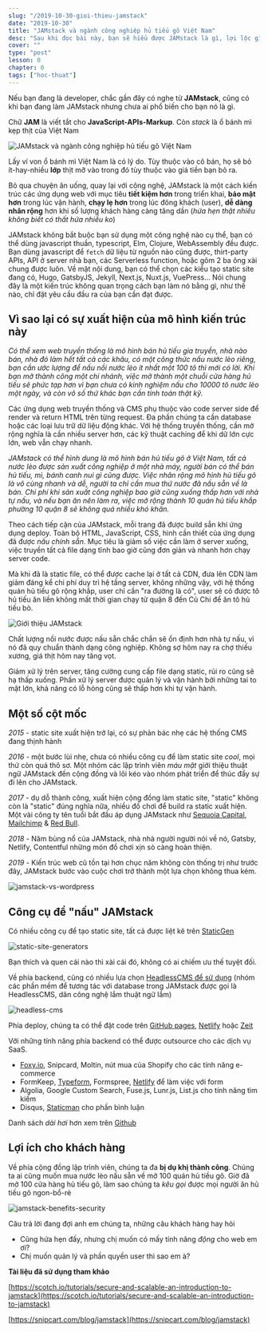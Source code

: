 ```yaml
---
slug: "/2019-10-30-gioi-thieu-jamstack"
date: "2019-10-30"
title: "JAMstack và ngành công nghiệp hủ tiếu gõ Việt Nam"
desc: "Sau khi đọc bài này, bạn sẽ hiểu được JAMstack là gì, lợi lộc gì, để hiện thức hóa JAMstack bạn cần nghiên cứu những công cụ gì"
cover: ""
type: "post"
lesson: 0
chapter: 0
tags: ["hoc-thuat"]
---
```


Nếu bạn đang là developer, chắc gần đây có nghe từ **JAMstack**, cũng có khi bạn đang làm JAMstack nhưng chưa ai phổ biến cho bạn nó là gì.

Chữ **JAM** là viết tắt cho **JavaScript-APIs-Markup**. Còn *stack* là ổ bánh mì kẹp thịt của Việt Nam

![JAMstack và ngành công nghiệp hủ tiếu gõ Việt Nam](https://monngonmoingay.com/wp-content/uploads/2015/08/9.banhmikepgakhia1.png)

Lấy ví von ổ bánh mì Việt Nam là có lý do. Tùy thuộc vào cô bán, họ sẽ bỏ ít-hay-nhiều **lớp** thịt mỡ vào trong đó tùy thuộc vào giá tiền bạn bỏ ra.

Bỏ qua chuyện ăn uống, quay lại với công nghệ, JAMstack là một cách kiến trúc các ứng dụng web với mục tiêu **tiết kiệm hơn**  trong triển khai, **bảo mật hơn**  trong lúc vận hành, **chạy lẹ hơn** trong lúc đông khách (user), **dễ dàng nhân rộng** hơn khi số lượng khách hàng càng tăng dần (*hứa hẹn thật nhiều không biết có thất hứa nhiều ko*)

JAMstack không bắt buộc bạn sử dụng một công nghệ nào cụ thể, bạn có thể dùng javascript thuần, typescript, Elm, Clojure, WebAssembly đều được. Bạn dùng javascript để `fetch` dữ liệu từ nguồn nào cũng được, thirt-party APIs, API ở server nhà bạn, các Serverless function, hoặc gôm 2 ba ông xài chung được luôn. Về mặt nội dung, bạn có thể chọn các kiểu tạo static site đang có, Hugo, GatsbyJS, Jekyll, Next.js, Nuxt.js, VuePress... Nói chung đây là một kiến trúc không quan trọng cách bạn làm nó bằng gì, như thế nào, chỉ đặt yêu cầu đầu ra của bạn cần đạt được.

## Vì sao lại có sự xuất hiện của mô hình kiến trúc này

*Có thể xem web truyền thống là mô hình bán hủ tiếu gia truyền, nhà nào bán, nhà đó làm hết tất cả các khâu, có một công thức nấu nước lèo riêng, bạn cần ước lượng để nấu nồi nước lèo ít nhất một 100 tô thì mới có lời. Khi bạn mở thành công một chi nhánh, việc mở thành một chuỗi cửa hàng hủ tiếu sẽ phức tạp hơn vì bạn chưa có kinh nghiệm nấu cho 10000 tô nước lèo một ngày, và còn vô số thứ khác bạn cần tính toán thật kỹ.*

Các ứng dụng web truyền thống và CMS phụ thuộc vào code server side để render và return HTML trên từng request. Đa phần chúng ta cần database hoặc các loại lưu trữ dữ liệu động khác. Với hệ thống truyền thống, cần mở rộng nghĩa là cần nhiều server hơn, các kỹ thuật caching để khi dữ lớn cực lớn, web vẫn chạy nhanh.

*JAMstack có thể hình dung là mô hình bán hủ tiếu gõ ở Việt Nam, tất cả nước lèo được sản xuất công nghiệp ở một nhà máy, người bán có thể bán hủ tiếu, mì, bánh canh nui gì cũng được. Việc nhân rộng mô hình hủ tiếu gõ là vô cùng nhanh và dễ, người ta chỉ cần mua thứ nước đã nấu sẵn về là bán. Chi phí khi sản xuất công nghiệp bao giờ cũng xuống thấp hơn với nhà tự nấu, và nếu bạn ăn nên làm ra, việc mở rộng thành 10 quán hủ tiếu khắp phường 10 quận 8 sẽ không quá nhiều khó khăn.*

Theo cách tiếp cận của JAMstack, mỗi trang đã được build sẵn khi ứng dụng deploy. Toàn bộ HTML, JavaScript, CSS, hình cần thiết của ứng dụng đã được *nấu chính sẵn*. Mục tiêu là giảm số việc cần làm ở server xuống, việc truyền tất cả file dạng tĩnh bao giờ cũng đơn giản và nhanh hơn chạy server code.

Mà khi đã là static file, có thể được cache lại ở tất cả CDN, đưa lên CDN làm giảm đáng kể chi phí duy trì hệ tầng server, không những vậy, với hệ thống quán hủ tiếu gõ rộng khắp, user chỉ cần "ra đường là có", user sẽ có được tô hủ tiếu ăn liền không mất thời gian chạy từ quận 8 đến Củ Chi để ăn tô hủ tiếu bò.

![Giới thiệu JAMstack](https://scotch-res.cloudinary.com/image/upload/dpr_1,w_800,q_auto:good,f_auto/v1566357555/zhjcksws2p1n5jaux32k.png)

Chất lượng nồi nước được nấu sẵn chắc chắn sẽ ổn định hơn nhà tự nấu, vì nó đã quy chuẩn thành dạng công nghiệp. Không sợ hôm nay ra chợ thiếu xương, giá thịt hôm nay tăng vọt.

Giảm xử lý trên server, tăng cường cung cấp file dạng static, rủi ro cũng sẽ hạ thấp xuống. Phần xử lý server được quản lý và vận hành bởi những tai to mặt lớn, khả năng có lỗ hỏng cũng sẽ thấp hơn khi tự vận hành.


## Một số cột mốc

*2015* - static site xuất hiện trở lại, có sự phản bác nhẹ các hệ thống CMS đang thịnh hành

*2016* - một bước lùi nhẹ, chưa có nhiều công cụ để làm static site *cool*, mọi thứ còn quá thô sơ. Một nhóm các lập trình viên *máu mặt* giới thiệu thuật ngữ JAMstack đến cộng đồng và lôi kéo vào nhóm phát triển để thúc đẩy sự đi lên cho JAMstack.

*2017* - dụ dỗ thành công, xuất hiện cộng đồng làm static site, "static" không còn là "static" đúng nghĩa nữa, nhiều đồ chơi để build ra static xuất hiện. Một vài công ty tên tuổi bắt đầu áp dụng JAMstack như [Sequoia Capital](https://www.sequoiacap.com/), [Mailchimp](https://mailchimp.com/) & [Red Bull](https://www.redbull.com/int-en/).

*2018* - Năm bùng nổ của JAMstack, nhà nhà người người nói về nó, Gatsby, Netlify, Contentful những món đồ chơi xịn sò càng hoàn thiện.

*2019* - Kiến trúc web cũ tồn tại hơn chục năm không còn thống trị như trước đây, JAMstack bước vào cuộc chơi trở thành một lựa chọn không thua kém.

![jamstack-vs-wordpress](https://snipcart.com/media/204006/jamstack-vs-wordpress-1.png)

## Công cụ để "nấu" JAMstack

Có nhiều công cụ để tạo static site, tất cả được liệt kê trên [StaticGen](https://www.staticgen.com/)

![static-site-generators](https://snipcart.com/media/204009/static-site-generators.png)

Bạn thích và quen cái nào thì xài cái đó, không có ai chiếm ưu thế tuyệt đối.

Về phía backend, cũng có nhiều lựa chọn [HeadlessCMS để sử dụng](https://headlesscms.org/) (nhóm các phần mềm để tương tác với database trong JAMstack được gọi là HeadlessCMS, dân công nghệ lắm thuật ngữ lắm)

![headless-cms](https://snipcart.com/media/204007/headless-cms.png)

Phía deploy, chúng ta có thể đặt code trên [GitHub pages](https://github.com/), [Netlify](https://www.netlify.com/) hoặc [Zeit](https://github.com/)

Với những tính năng phía backend có thể được outsource cho các dịch vụ SaaS.

- [Foxy.io](https://snipcart.com/blog/foxycart-vs-snipcart-review), Snipcard, Moltin, nút mua của Shopify cho các tính năng e-commerce
- FormKeep, [Typeform](https://www.typeform.com/), Formspree, [Netlify](https://www.netlify.com/) để làm việc với form
- Algolia, Google Custom Search, Fuse.js, Lunr.js, List.js cho tính năng tìm kiếm
- Disqus, [Staticman](https://staticman.net/) cho phần bình luận

Danh sách *dài hơi* hơn xem trên [Github](https://github.com/agarrharr/awesome-static-website-services)

## Lợi ích cho khách hàng

Về phía cộng đồng lập trình viên, chúng ta đa **bị dụ khị thành công**. Chúng ta ai cũng muốn mua nước lèo nấu sẵn về mở 100 quán hủ tiều gõ. Giờ đã mở 100 cửa hàng hủ tiếu gõ, làm sao chúng ta *kêu gọi* được mọi người ăn hủ tiếu gõ ngon-bổ-rẻ

![jamstack-benefits-security](https://snipcart.com/media/203996/jamstack-benefits-security-2.png)

Câu trả lời đang đợi anh em chúng ta, những câu khách hàng hay hỏi

- Cũng hứa hẹn đấy, nhưng chị muốn có mấy tính năng *động* cho web em ơi?
- Chị muốn quản lý và phần quyền user thì sao em à?


**Tài liệu đã sử dụng tham khảo**

[https://scotch.io/tutorials/secure-and-scalable-an-introduction-to-jamstack](https://scotch.io/tutorials/secure-and-scalable-an-introduction-to-jamstack)

[https://snipcart.com/blog/jamstack](https://snipcart.com/blog/jamstack)


